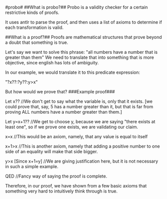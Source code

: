 #probo#
##What is probo?##
Probo is a validity checker for a certain restrictive kinds of proofs.

It uses antlr to parse the proof, and then uses a list of axioms to determine if each transformation is valid.

##What is a proof?##
Proofs are mathematical structures that prove beyond a doubt that something is true.

Let's say we want to solve this phrase: "all numbers have a number that is greater than them"
We need to translate that into something that is more objective, since english has lots of ambiguity.

In our example, we would translate it to this predicate expression:

"?x??:?y??:y>x"

But how would we prove that?
###Example proof###

Let x?? //We don't get to say what the variable is, only that it exists.
[we could prove that, say, 5 has a number greater than it, but that is far from proving ALL numbers have a number greater than them.]

Let y=x+1?? //We get to choose y, because we are saying "there exists at least one", so if we prove one exists, we are validating our claim.

x=x //This would be an axiom, namely, that any value is equal to itself

x+1>x //This is another axiom, namely that adding a positive number to one side of an equality will make that side bigger.

y>x [Since x+1=y] //We are giving justification here, but it is not necessary in such a simple example.

QED //Fancy way of saying the proof is complete.


Therefore, in our proof, we have shown from a few basic axioms that something very hard to intuitively think through is true.